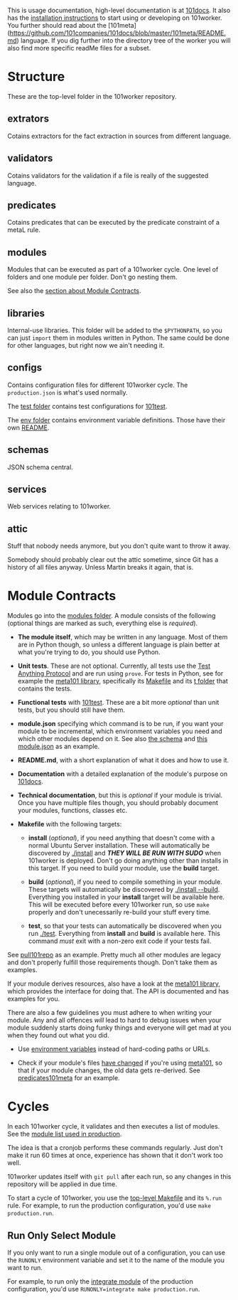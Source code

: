 This is usage documentation, high-level documentation is at [101docs](https://github.com/101companies/101docs/tree/master/worker). It also has the [installation instructions](https://github.com/101companies/101docs/blob/master/worker/Setup.md) to start using or developing on 101worker. You further should read about the  [101meta] (https://github.com/101companies/101docs/blob/master/101meta/README.md) language.
If you dig further into the directory tree of the worker you will also find more specific readMe files for a subset.

# Structure

These are the top-level folder in the 101worker repository.

## extrators

Cotains extractors for the fact extraction in sources from different language.

## validators

Cotains validators for the validation if a file is really of the suggested language. 

## predicates

Cotains predicates that can be executed by the predicate constraint of a metaL rule.

## modules

Modules that can be executed as part of a 101worker cycle. One level of folders and one module per folder. Don't go nesting them.

See also the [section about Module Contracts](#Module-Contracts).

## libraries

Internal-use libraries. This folder will be added to the `$PYTHONPATH`, so you can just `import` them in modules written in Python. The same could be done for other languages, but right now we ain't needing it.

## configs

Contains configuration files for different 101worker cycle. The `production.json` is what's used normally.

The [test folder](configs/test) contains test configurations for [101test](https://github.com/101companies/101test).

The [env folder](configs/env) contains environment variable definitions. Those have their own [README](configs/env/README.md).

## schemas

JSON schema central.

## services

Web services relating to 101worker.

## attic

Stuff that nobody needs anymore, but you don't quite want to throw it away.

Somebody should probably clear out the attic sometime, since Git has a history of all files anyway. Unless Martin breaks it again, that is.


# Module Contracts

Modules go into the [modules folder](modules). A module consists of the following (optional things are marked as such, everything else is *required*).

* **The module itself**, which may be written in any language. Most of them are in Python though, so unless a different language is plain better at what you're trying to do, you should use Python.

* **Unit tests**. These are not optional. Currently, all tests use the [Test Anything Protocol](http://testanything.org/producers.html) and are run using `prove`. For tests in Python, see for example the [meta101 library](libraries/meta101), specifically its [Makefile](libraries/meta101/Makefile) and its [t folder](libraries/meta101/t) that contains the tests.

* **Functional tests** with [101test](https://github.com/101companies/101test). These are a bit more *optional* than unit tests, but you should still have them.

* **module.json** specifying which command is to be run, if you want your module to be incremental, which environment variables you need and which other modules depend on it. See also [the schema](schemas/module.schema.json) and [this module.json](modules/predicates101meta/module.json) as an example.

* **README.md**, with a short explanation of what it does and how to use it.

* **Documentation** with a detailed explanation of the module's purpose on [101docs](https://github.com/101companies/101docs).

* **Technical documentation**, but this is *optional* if your module is trivial. Once you have multiple files though, you should probably document your modules, functions, classes etc.

* **Makefile** with the following targets:

    * **install** (*optional*), if you need anything that doesn't come with a normal Ubuntu Server installation. These will automatically be discovered by [./install](install) and ***THEY WILL BE RUN WITH SUDO*** when 101worker is deployed. Don't go doing anything other than installs in this target. If you need to build your module, use the **build** target.

    * **build** (*optional*), if you need to compile something in your module. These targets will automatically be discovered by [./install --build](install). Everything you installed in your **install** target will be available here. This will be executed before every 101worker run, so use `make` properly and don't unecessarily re-build your stuff every time.

    * **test**, so that your tests can automatically be discovered when you run [./test](test). Everything from **install** and **build** is available here. This command *must* exit with a non-zero exit code if your tests fail.

See [pull101repo](modules/pull101repo) as an example. Pretty much all other modules are legacy and don't properly fulfill those requirements though. Don't take them as examples.

If your module derives resources, also have a look at the [meta101 library](libraries/meta101), which provides the interface for doing that. The API is documented and has examples for you.

There are also a few guidelines you must adhere to when writing your module. Any and all offences *will* lead to hard to debug issues when your module suddenly starts doing funky things and everyone will get mad at you when they found out what you did.

* Use [environment variables](configs/env) instead of hard-coding paths or URLs.

* Check if your module's files [have changed](libraries/meta101/__init__.py#L42) if you're using [meta101](libraries/meta101), so that if your module changes, the old data gets re-derived. See [predicates101meta](modules/predicates101meta/program.py) for an example.


# Cycles

In each 101worker cycle, it validates and then executes a list of modules. See the [module list used in production](configs/production.json).

The idea is that a cronjob performs these commands regularly. Just don't make it run 60 times at once, experience has shown that it don't work too well.

101worker updates itself with `git pull` after each run, so any changes in this repository will be applied in due time.

To start a cycle of 101worker, you use the [top-level Makefile](Makefile) and its `%.run` rule. For example, to run the production configuration, you'd use `make production.run`.


## Run Only Select Module

If you only want to run a single module out of a configuration, you can use the `RUNONLY` environment variable and set it to the name of the module you want to run.

For example, to run only the [integrate module](modules/integrate) of the production configuration, you'd use `RUNONLY=integrate make production.run`.
